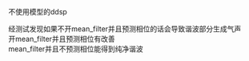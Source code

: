 不使用模型的ddsp

经测试发现如果不开mean_filter并且预测相位的话会导致谐波部分生成气声   
开mean_filter并且预测相位有改善   
mean_filter并且不预测相位能得到纯净谐波   
